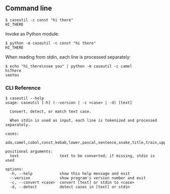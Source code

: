 ## Command line

```shell
$ caseutil -c const "hi there"
HI_THERE
```

Invoke as Python module:
```shell
$ python -m caseutil -c const "hi there"
HI_THERE
```

When reading from stdin, each line is processed separately:
```shell
$ echo "hi_there\nsee you" | python -m caseutil -c camel
hiThere
seeYou
```

### CLI Reference

<!-- docsub: begin #caseutil-help -->
<!-- docsub: help caseutil -->
<!-- docsub: lines after 2 upto -1 -->
```text
$ caseutil --help
usage: caseutil [-h] (--version | -c <case> | -d) [text]

  Convert, detect, or match text case.

  When stdin is used as input, each line is tokenized and processed separately.

cases:
  ada,camel,cobol,const,kebab,lower,pascal,sentence,snake,title,train,upper

positional arguments:
  text                  text to be converted; if missing, stdin is used

options:
  -h, --help            show this help message and exit
  --version             show program's version number and exit
  -c, --convert <case>  convert [text] or stdin to <case>
  -d, --detect          detect cases in [text] or stdin
```
<!-- docsub: end #caseutil-help -->
